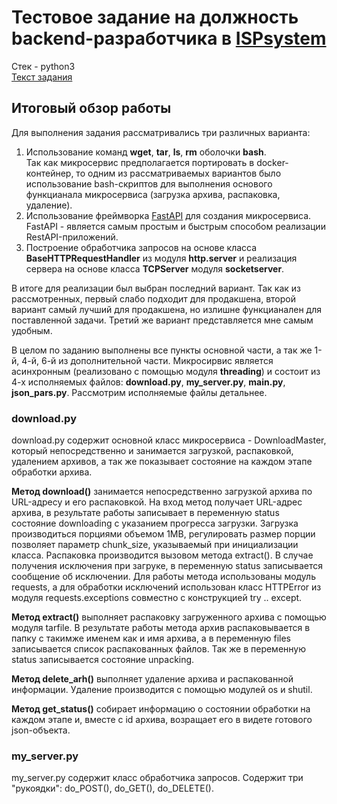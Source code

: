 # Тестовое задание на должность backend-разработчика в [ISPsystem](https://www.ispsystem.ru)

Стек - python3<br> 
[Текст задания](https://drive.google.com/file/d/1WNlQlvxHQb0n-F2OuvqjSgsHDNatrJxF/view?usp=sharing)


## Итоговый обзор работы
Для выполнения задания рассматривались три различных варианта:
1) Использование команд <b>wget</b>, <b>tar</b>, <b>ls</b>, <b>rm</b> оболочки <b>bash</b>.<br> 
Так как микросервис предполагается портировать в docker-контейнер, то одним из рассматриваемых вариантов было использование bash-скриптов для выполнения      основого функцианала микросервиса (загрузка архива, распаковка, удаление).
2) Использование фреймворка [FastAPI](https://fastapi.tiangolo.com) для создания микросервиса.<br>
FastAPI - является самым простым и быстрым способом реализации RestAPI-приложений. 
3) Построение обработчика запросов на основе класса <b>BaseHTTPRequestHandler</b> из модуля <b>http.server</b> и реализация сервера на основе класса <b>TCPServer</b> модуля <b>socketserver</b>.</p>
<p>В итоге для реализации был выбран последний вариант. Так как из рассмотренных, первый слабо подходит для продакшена, второй вариант самый лучший для продакшена, но излишне функцианален для поставленной задачи. Третий же вариант представляется мне самым удобным.</p>
<p>В целом по заданию выполнены все пункты основной части, а так же 1-й, 4-й, 6-й из дополнительной части. Микросирвис является асинхронным (реализовано с помощью модуля <b>threading</b>) и состоит из 4-х исполняемых файлов: <b>download.py</b>, <b>my_server.py</b>, <b>main.py</b>, <b>json_pars.py</b>. Рассмотрим исполняемые файлы детальнее.</p>

### download.py
download.py содержит основной класс микросервиса - DownloadMaster, который непосредственно и занимается загрузкой, распаковкой, удалением архивов, а так же показывает состояние на каждом этапе обработки архива. <br>
<p><b>Метод download()</b> занимается непосредственно загрузкой архива по URL-адресу и его распаковкой. На вход метод получает URL-адрес архива, в результате работы записывает  в переменную status состояние downloading с указанием прогресса загрузки. Загрузка производиться порциями объемом 1MB, регулировать размер порции позволяет параметр chunk_size, указываемый при инициализации класса. Распаковка производится вызовом метода extract(). В случае получения исключения при загруке,  в переменную status записывается сообщение об исключении. Для работы метода использованы модуль requests, а для обработки исключений использован класс HTTPError из модуля requests.exceptions совместно с конструкцией try .. except.</p>
<p><b>Метод extract()</b> выполняет распаковку загруженного архива с помощью модуля tarfile. В результате работы метода архив распаковывается в папку с такимже именем как и имя архива, а в переменную files записывается список распакованных файлов. Так же в переменную status записывается состояние unpacking.</p>
<p><b>Метод delete_arh()</b> выполняет удаление архива и распакованной информации. Удаление производится с помощью модулей os и shutil.</p>
<p><b>Метод get_status()</b> собирает информацию о состоянии обработки на каждом этапе и, вместе с id архива, возращает его в видете готового json-объекта.</p>

### my_server.py
my_server.py содержит класс обработчика запросов. Содержит три "рукоядки": do_POST(), do_GET(), do_DELETE().
